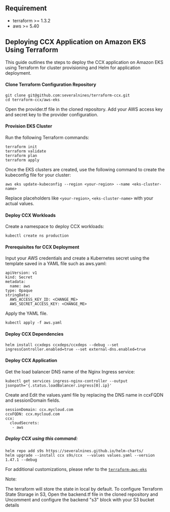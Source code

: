 ## Requirement

- terraform >= 1.3.2
- aws >= 5.40

## Deploying CCX Application on Amazon EKS Using Terraform
This guide outlines the steps to deploy the CCX application on Amazon EKS using Terraform for cluster provisioning and Helm for application deployment.

#### Clone Terraform Configuration Repository
```
git clone git@github.com:severalnines/terraform-ccx.git
cd terraform-ccx/aws-eks
```
Open the provider.tf file in the cloned repository.
Add your AWS access key and secret key to the provider configuration.

####  Provision EKS Cluster
Run the following Terraform commands:
```
terraform init
terraform validate
terraform plan
terraform apply
```

Once the EKS clusters are created, use the following command to create the kubeconfig file for your cluster:

```
aws eks update-kubeconfig --region <your-region> --name <eks-cluster-name>
```
Replace placeholders like `<your-region>`, `<eks-cluster-name>` with your actual values.

####  Deploy CCX Workloads
Create a namespace to deploy CCX workloads:

```
kubectl create ns production
```

####  Prerequisites for CCX Deployment
Input your AWS credentials and create a Kubernetes secret using the template saved in a YAML file such as aws.yaml:

```
apiVersion: v1
kind: Secret
metadata:
  name: aws
type: Opaque
stringData:
  AWS_ACCESS_KEY_ID: <CHANGE_ME>
  AWS_SECRET_ACCESS_KEY: <CHANGE_ME>

```

Apply the YAML file.

```
kubectl apply -f aws.yaml
```

####  Deploy CCX Dependencies

```
helm install ccxdeps ccxdeps/ccxdeps --debug --set ingressController.enabled=true --set external-dns.enabled=true
```

####  Deploy CCX Application

Get the load balancer DNS name of the Nginx Ingress service:
```
kubectl get services ingress-nginx-controller --output jsonpath='{.status.loadBalancer.ingress[0].ip}'
```

Create and Edit the values.yaml file by replacing the DNS name in ccxFQDN and sessionDomain fields.
```
sessionDomain: ccx.mycloud.com
ccxFQDN: ccx.mycloud.com
ccx:
  cloudSecrets:
   - aws
```

##### Deploy CCX using this command:

```
helm repo add s9s https://severalnines.github.io/helm-charts/
helm upgrade --install ccx s9s/ccx  --values values.yaml --version 1.47.1 --debug
```
For additional customizations, please refer to the [`terraform-aws-eks`](https://github.com/terraform-aws-modules/terraform-aws-eks)

Note: 

The terraform will store the state in local by default. To configure Terraform State Storage in S3, Open the backend.tf file in the cloned repository and Uncomment and configure the backend "s3" block with your S3 bucket details


